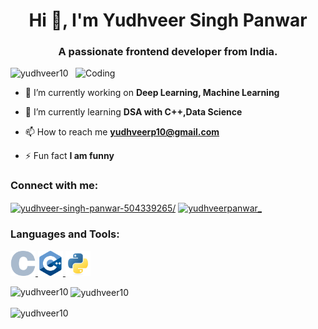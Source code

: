 <h1 align="center">Hi 👋, I'm Yudhveer Singh Panwar</h1>
<h3 align="center">A passionate frontend developer from India.</h3>
<img align="right" alt="Coding" width="400" src= https://miro.medium.com/v2/resize:fit:679/1*zVnWJtyGOX_kUIDm6ccCfQ.gif>

<p align="left"> <img src="https://komarev.com/ghpvc/?username=yudhveer10&label=Profile%20views&color=0e75b6&style=flat" alt="yudhveer10" /> </p>

- 🔭 I’m currently working on **Deep Learning, Machine Learning**

- 🌱 I’m currently learning **DSA with C++,Data Science**

- 📫 How to reach me **yudhveerp10@gmail.com**

- ⚡ Fun fact **I am funny**

<h3 align="left">Connect with me:</h3>
<p align="left">
<a href="https://linkedin.com/in/yudhveer-singh-panwar-504339265/" target="blank"><img align="center" src="https://raw.githubusercontent.com/rahuldkjain/github-profile-readme-generator/master/src/images/icons/Social/linked-in-alt.svg" alt="yudhveer-singh-panwar-504339265/" height="30" width="40" /></a>
<a href="https://instagram.com/yudhveerpanwar_" target="blank"><img align="center" src="https://raw.githubusercontent.com/rahuldkjain/github-profile-readme-generator/master/src/images/icons/Social/instagram.svg" alt="yudhveerpanwar_" height="30" width="40" /></a>
</p>

<h3 align="left">Languages and Tools:</h3>
<p align="left"> <a href="https://www.cprogramming.com/" target="_blank" rel="noreferrer"> <img src="https://raw.githubusercontent.com/devicons/devicon/master/icons/c/c-original.svg" alt="c" width="40" height="40"/> </a> <a href="https://www.w3schools.com/cpp/" target="_blank" rel="noreferrer"> <img src="https://raw.githubusercontent.com/devicons/devicon/master/icons/cplusplus/cplusplus-original.svg" alt="cplusplus" width="40" height="40"/> </a> <a href="https://www.python.org" target="_blank" rel="noreferrer"> <img src="https://raw.githubusercontent.com/devicons/devicon/master/icons/python/python-original.svg" alt="python" width="40" height="40"/> </a> </p>

<p><img align="left" src="https://github-readme-stats.vercel.app/api/top-langs?username=yudhveer10&show_icons=true&locale=en&layout=compact" alt="yudhveer10" /></p>

<p>&nbsp;<img align="center" src="https://github-readme-stats.vercel.app/api?username=yudhveer10&show_icons=true&locale=en" alt="yudhveer10" /></p>

<p><img align="center" src="https://github-readme-streak-stats.herokuapp.com/?user=yudhveer10&" alt="yudhveer10" /></p>
